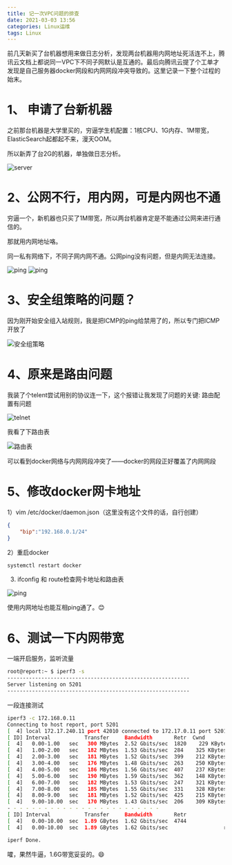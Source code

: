 ```yaml
---
title: 记一次VPC问题的排查
date: 2021-03-03 13:56
categories: Linux运维
tags: Linux
---
```


前几天新买了台机器想用来做日志分析，发现两台机器用内网地址死活连不上，腾讯云文档上都说同一VPC下不同子网默认是互通的。最后向腾讯云提了个工单才发现是自己服务器docker网段和内网网段冲突导致的。这里记录一下整个过程的始末。

# 1、 申请了台新机器

之前那台机器是大学里买的，穷逼学生机配置：1核CPU、1G内存、1M带宽，ElasticSearch起都起不来，漫天OOM。

所以新弄了台2G的机器，单独做日志分析。

![server](https://p.pstatp.com/origin/pgc-image/9038b52b19b64847a62f6312c6335a7f)

# 2、公网不行，用内网，可是内网也不通

穷逼一个，新机器也只买了1M带宽，所以两台机器肯定是不能通过公网来进行通信的。

那就用内网地址咯。

同一私有网络下，不同子网内网不通。公网ping没有问题，但是内网无法连接。

![ping](https://p.pstatp.com/origin/pgc-image/219f414e43da43ffa61094e25d75d13e)
![ping](https://p.pstatp.com/origin/pgc-image/128055bc6f9b4221beaee61ea6a76281)

# 3、安全组策略的问题？

因为刚开始安全组入站规则，我是把ICMP的ping给禁用了的，所以专门把ICMP开放了

![安全组策略](https://p.pstatp.com/origin/pgc-image/7ea5195936d4441c9892d4a388afb777)

# 4、原来是路由问题

我装了个telent尝试用别的协议连一下，这个报错让我发现了问题的关键: 路由配置有问题

![telnet](https://p.pstatp.com/origin/pgc-image/0be08b7079e34d68ad676a16e509a55f)

我看了下路由表

![路由表](https://p.pstatp.com/origin/pgc-image/8e7751c8623b4d2eaf7ff1cbf76f49ac)

可以看到docker网络与内网网段冲突了——docker的网段正好覆盖了内网网段

# 5、修改docker网卡地址

1）vim /etc/docker/daemon.json（这里没有这个文件的话，自行创建）
```json
{
    "bip":"192.168.0.1/24"
}
```

2）重启docker
```sh
systemctl restart docker
```

3) ifconfig 和 route检查网卡地址和路由表

![ping](https://ae04.alicdn.com/kf/Ub1ef8e3cb5cc4636bd7ebcbabfedfaaeM.jpg)

使用内网地址也能互相ping通了。😊

# 6、测试一下内网带宽

一端开启服务，监听流量
```sh
root@report:~ $ iperf3 -s
-----------------------------------------------------------
Server listening on 5201
-----------------------------------------------------------
```
一段连接测试
```sh
iperf3 -c 172.168.0.11
Connecting to host report, port 5201
[  4] local 172.17.240.11 port 42010 connected to 172.17.0.11 port 5201
[ ID] Interval           Transfer     Bandwidth       Retr  Cwnd
[  4]   0.00-1.00   sec   300 MBytes  2.52 Gbits/sec  1820    229 KBytes
[  4]   1.00-2.00   sec   182 MBytes  1.53 Gbits/sec  284    325 KBytes
[  4]   2.00-3.00   sec   181 MBytes  1.52 Gbits/sec  399    212 KBytes
[  4]   3.00-4.00   sec   176 MBytes  1.48 Gbits/sec  263    250 KBytes
[  4]   4.00-5.00   sec   186 MBytes  1.56 Gbits/sec  407    237 KBytes
[  4]   5.00-6.00   sec   190 MBytes  1.59 Gbits/sec  362    148 KBytes
[  4]   6.00-7.00   sec   182 MBytes  1.53 Gbits/sec  247    321 KBytes
[  4]   7.00-8.00   sec   185 MBytes  1.55 Gbits/sec  331    328 KBytes
[  4]   8.00-9.00   sec   181 MBytes  1.52 Gbits/sec  425    215 KBytes
[  4]   9.00-10.00  sec   170 MBytes  1.43 Gbits/sec  206    309 KBytes
- - - - - - - - - - - - - - - - - - - - - - - - -
[ ID] Interval           Transfer     Bandwidth       Retr
[  4]   0.00-10.00  sec  1.89 GBytes  1.62 Gbits/sec  4744             sender
[  4]   0.00-10.00  sec  1.89 GBytes  1.62 Gbits/sec                  receiver

iperf Done.
```

嚯，果然牛逼，1.6G带宽妥妥的。😄
